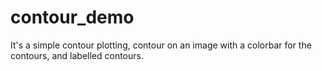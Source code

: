 # contour_demo
It's a simple contour plotting, contour on an image with a colorbar for the contours, and labelled contours.
